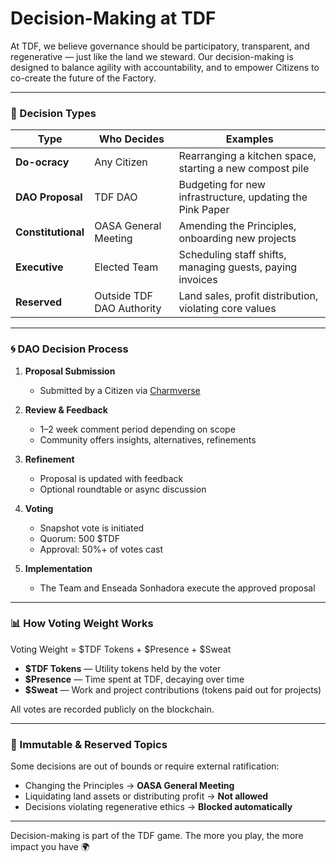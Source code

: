 # Decision-Making at TDF

At TDF, we believe governance should be participatory, transparent, and regenerative — just like the land we steward. Our decision-making is designed to balance agility with accountability, and to empower Citizens to co-create the future of the Factory.

---

### 🧭 Decision Types

| Type                   | Who Decides              | Examples                                                  |
|------------------------|---------------------------|-----------------------------------------------------------|
| **Do-ocracy**         | Any Citizen               | Rearranging a kitchen space, starting a new compost pile  |
| **DAO Proposal**      | TDF DAO                   | Budgeting for new infrastructure, updating the Pink Paper |
| **Constitutional**    | OASA General Meeting      | Amending the Principles, onboarding new projects          |
| **Executive**         | Elected Team              | Scheduling staff shifts, managing guests, paying invoices |
| **Reserved**          | Outside TDF DAO Authority | Land sales, profit distribution, violating core values    |

---

### 🌀 DAO Decision Process

1. **Proposal Submission**
   - Submitted by a Citizen via [Charmverse](https://charmverse.io)

2. **Review & Feedback**
   - 1–2 week comment period depending on scope
   - Community offers insights, alternatives, refinements

3. **Refinement**
   - Proposal is updated with feedback
   - Optional roundtable or async discussion

4. **Voting**
   - Snapshot vote is initiated
   - Quorum: 500 $TDF
   - Approval: 50%+ of votes cast

5. **Implementation**
   - The Team and Enseada Sonhadora execute the approved proposal

---

### 📊 How Voting Weight Works
Voting Weight = $TDF Tokens + $Presence + $Sweat

- **$TDF Tokens** — Utility tokens held by the voter
- **$Presence** — Time spent at TDF, decaying over time
- **$Sweat** — Work and project contributions (tokens paid out for projects)

All votes are recorded publicly on the blockchain.

---

### 🧱 Immutable & Reserved Topics
Some decisions are out of bounds or require external ratification:
- Changing the Principles → **OASA General Meeting**
- Liquidating land assets or distributing profit → **Not allowed**
- Decisions violating regenerative ethics → **Blocked automatically**

---

Decision-making is part of the TDF game. The more you play, the more impact you have 🌍